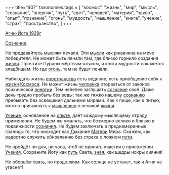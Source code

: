 +++
title="407"
taxonomies.tags = [
 "космос",
 "жизнь",
 "мир",
 "мысль",
 "сознание",
 "энергия",
 "путь",
 "свет",
 "человек",
 "материя",
 "закон",
 "опыт",
 "познание",
 "огонь",
 "мудрость",
 "мышление",
 "книга",
 "учение",
 "страх",
 "пространство",
]
+++

[Агни-Йога 1929г](/agni/1929)

[Сознание](/tags/энергия).   

Не предавайтесь мыслям печали. Эти [мысли](/tags/мысль) как ржавчина на мече победителя. Не может быть печали там, где близко горнило создания [жизни](/tags/жизнь). Прочтите Пураны мёртвым языком, и книга мудрости покажется кладбищем. Но где [огонь](/tags/огонь), там не будет печали.   

Наблюдать жизнь [пространства](/tags/пространство) есть ве́дение, есть приобщение себя к [жизни](/tags/жизнь) [Космоса](/tags/космос). Не может жизнь [человека](/tags/человек) оторваться от законов психической [энергии](/tags/энергия). Тем нелепее заглушать [сознание](/tags/сознание) своё. Даже день трудно пробыть без воды; так же тяжко нашему [сознанию](/tags/сознание) пребывать без освещения дальними мирами. Как к пище, как к питью, можно привыкнуть к [мышлению](/tags/мышление) о великой [жизни](/tags/жизнь).   

[Учение](/tags/учение), основанное на [опыте](/tags/опыт), даёт каждому мыслящему отраду применения. Не будем же умалять, что безмерно велико и близко в подвижности [сознания](/tags/сознание). Не будем заключать в преднамеренные границы то, что нисходит как Дыхание [Матери](/tags/материя) Мира. Скажем, как радостно служить обновлению без страха о ложном [пути](/tags/жизнь).   

Не пройдёт ни дня, ни часа, чтоб не принять участия в приложении [Учения](/tags/учение). Сохраните Йогу как [путь](/tags/путь) Света, [зная](/tags/познание), как щедры искры сияния!   

Не оборвём связь, но продолжим. Как солнце не устанет, так и Агни не угаснет!